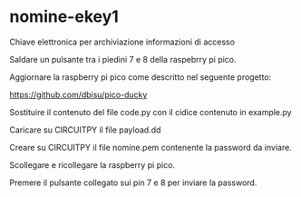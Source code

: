 # nomine-ekey1
Chiave elettronica per archiviazione informazioni di accesso

Saldare un pulsante tra i piedini 7 e 8 della raspebrry pi pico.

Aggiornare la raspberry pi pico come descritto nel seguente progetto:

https://github.com/dbisu/pico-ducky

Sostituire il contenuto del file code.py con il cidice contenuto in example.py

Caricare su CIRCUITPY il file payload.dd

Creare su CIRCUITPY il file nomine.pem contenente la password da inviare.

Scollegare e ricollegare la raspberry pi pico.

Premere il pulsante collegato sui pin 7 e 8 per inviare la password.


